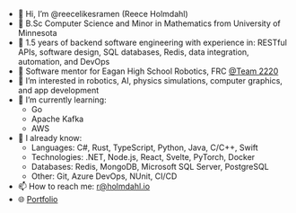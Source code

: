 - 👋 Hi, I’m @reecelikesramen (Reece Holmdahl)
- 🏫 B.Sc Computer Science and Minor in Mathematics from University of Minnesota
- 💼 1.5 years of backend software engineering with experience in: RESTful APIs, software design, SQL databases, Redis, data integration, automation, and DevOps
- 🙌 Software mentor for Eagan High School Robotics, FRC [@Team 2220](https://github.com/Team2220)
- 👀 I’m interested in robotics, AI, physics simulations, computer graphics, and app development
- 🌱 I’m currently learning:
  - Go
  - Apache Kafka
  - AWS
- 🔬 I already know:
  - Languages: C#, Rust, TypeScript, Python, Java, C/C++, Swift
  - Technologies: .NET, Node.js, React, Svelte, PyTorch, Docker
  - Databases: Redis, MongoDB, Microsoft SQL Server, PostgreSQL
  - Other: Git, Azure DevOps, NUnit, CI/CD
- 📫 How to reach me: r@holmdahl.io
- 🌐 [Portfolio](https://holmdahl.io)

<!---
reecelikesramen/reecelikesramen is a ✨ special ✨ repository because its `README.md` (this file) appears on your GitHub profile.
You can click the Preview link to take a look at your changes.
--->
